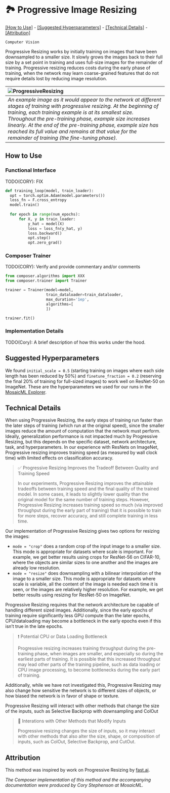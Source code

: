 # 🏞️ Progressive Image Resizing


[\[How to Use\]](#how-to-use) - [\[Suggested Hyperparameters\]](#suggested-hyperparameters) - [\[Technical Details\]](#technical-details) - [\[Attribution\]](#attribution)

 `Computer Vision`

Progressive Resizing works by initially training on images that have been downsampled to a smaller size. It slowly grows the images back to their full size by a set point in training and uses full-size images for the remainder of training. Progressive resizing reduces costs during the early phase of training, when the network may learn coarse-grained features that do not require details lost by reducing image resolution.

| ![ProgressiveResizing](https://storage.googleapis.com/docs.mosaicml.com/images/methods/progressive_resizing_vision.png) |
|:--|
|*An example image as it would appear to the network at different stages of training with progressive resizing. At the beginning of training, each training example is at its smallest size. Throughout the pre-training phase, example size increases linearly. At the end of the pre-training phase, example size has reached its full value and remains at that value for the remainder of training (the fine-tuning phase).*|

## How to Use

### Functional Interface

TODO(CORY): FIX

```python
def training_loop(model, train_loader):
  opt = torch.optim.Adam(model.parameters())
  loss_fn = F.cross_entropy
  model.train()
  
  for epoch in range(num_epochs):
      for X, y in train_loader:
          y_hat = model(X)
          loss = loss_fn(y_hat, y)
          loss.backward()
          opt.step()
          opt.zero_grad()
```

### Composer Trainer

TODO(CORY): Verify and provide commentary and/or comments

```python
from composer.algorithms import XXX
from composer.trainer import Trainer

trainer = Trainer(model=model,
                  train_dataloader=train_dataloader,
                  max_duration='1ep',
                  algorithms=[
                  ])

trainer.fit()
```

### Implementation Details

TODO(Cory): A brief description of how this works under the hood.

## Suggested Hyperparameters

We found `initial_scale = 0.5` (starting training on images where each side length has been reduced by 50%) and `finetune_fraction = 0.2` (reserving the final 20% of training for full-sized images) to work well on ResNet-50 on ImageNet.
These are the hyperparameters we used for our runs in the [MosaicML Explorer](https://app.mosaicml.com/explorer/imagenet).

## Technical Details

When using Progressive Resizing, the early steps of training run faster than the later steps of training (which run at the original speed), since the smaller images reduce the amount of computation that the network must perform.
Ideally, generalization performance is not impacted much by Progressive Resizing, but this depends on the specific dataset, network architecture, task, and hyperparameters.
In our experience with ResNets on ImageNet, Progressive resizing improves training speed (as measured by wall clock time) with limited effects on classification accuracy.

> ✅ Progressive Resizing Improves the Tradeoff Between Quality and Training Speed
> 
> In our experiments, Progressive Resizing improves the attainable tradeoffs between training speed and the final quality of the trained model.
> In some cases, it leads to slightly lower quality than the original model for the same number of training steps.
> However, Progressive Resizing increases training speed so much (via improved throughput during the early part of training) that it is possible to train for more steps, recover accuracy, and still complete training in less time.

Our implementation of Progressive Resizing gives two options for resizing the images:
* `mode = "crop"` does a random crop of the input image to a smaller size. This mode is appropriate for datasets where scale is important. For example, we get better results using crops for ResNet-56 on CIFAR-10, where the objects are similar sizes to one another and the images are already low resolution.
* `mode = "resize"` does downsampling with a bilinear interpolation of the image to a smaller size. This mode is appropriate for datasets where scale is variable, all the content of the image is needed each time it is seen, or the images are relatively higher resolution. For example, we get better results using resizing for ResNet-50 on ImageNet.

Progressive Resizing requires that the network architecture be capable of handling different sized images. Additionally, since the early epochs of training require significantly less GPU compute than the later epochs, CPU/dataloading may become a bottleneck in the early epochs even if this isn’t true in the late epochs.

> ❗ Potential CPU or Data Loading Bottleneck
> 
> Progressive resizing increases training throughput during the pre-training phase, when images are smaller, and especially so during the earliest parts of training.
> It is possible that this increased throughput may lead other parts of the training pipeline, such as data loading or CPU image processing, to become bottlenecks during the early part of training.

Additionally, while we have not investigated this, Progressive Resizing may also change how sensitive the network is to different sizes of objects, or how biased the network is in favor of shape or texture.

Progressive Resizing will interact with other methods that change the size of the inputs, such as Selective Backprop with downsampling and ColOut

> 🚧 Interations with Other Methods that Modify Inputs
>
> Progressive resizing changes the size of inputs, so it may interact with other methods that also alter the size, shape, or composition of inputs, such as ColOut, Selective Backprop, and CutOut.

## Attribution

This method was inspired by work on Progressive Resizing by [fast.ai](https://github.com/fastai/fastbook/blob/780b76bef3127ce5b64f8230fce60e915a7e0735/07_sizing_and_tta.ipynb).

*The Composer implementation of this method and the accompanying documentation were produced by Cory Stephenson at MosaicML.*
